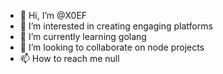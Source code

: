 - 👋 Hi, I’m @X0EF
- 👀 I’m interested in creating engaging platforms
- 🌱 I’m currently learning golang
- 💞️ I’m looking to collaborate on node projects
- 📫 How to reach me null
